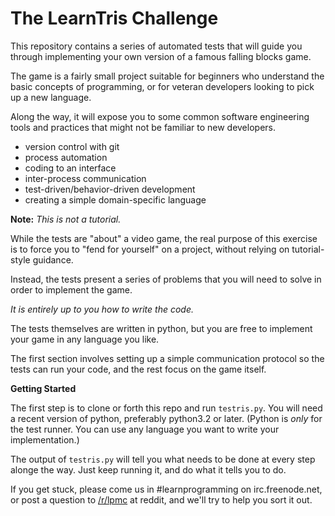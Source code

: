 The LearnTris Challenge
=======================

This repository contains a series of automated tests that
will guide you through implementing your own version of
a famous falling blocks game.

The game is a fairly small project suitable for beginners
who understand the basic concepts of programming, or for
veteran developers looking to pick up a new language.

Along the way, it will expose you to some common software
engineering tools and practices that might not be familiar
to new developers.

 * version control with git
 * process automation
 * coding to an interface
 * inter-process communication
 * test-driven/behavior-driven development
 * creating a simple domain-specific language

**Note:** *This is not a tutorial.*

While the tests are "about" a video game, the real purpose 
of this exercise is to force you to "fend for yourself" on
a project, without relying on tutorial-style guidance.

Instead, the tests present a series of problems that you
will need to solve in order to implement the game.

*It is entirely up to you how to write the code.*

The tests themselves are written in python, but you are free
to implement your game in any language you like.

The first section involves setting up a simple communication
protocol so the tests can run your code, and the rest focus
on the game itself.

**Getting Started**

The first step is to clone or forth this repo and run `testris.py`.
You will need a recent version of python, preferably python3.2 or later.
(Python is *only* for the test runner. You can use any language you want to
write your implementation.)

The output of `testris.py` will tell you what needs to be done at every
step alonge the way. Just keep running it, and do what it tells you to do.

If you get stuck, please come us in #learnprogramming on irc.freenode.net, or
post a question to [/r/lpmc](http://reddit.comr/r/lpmc/) at reddit, and we'll
try to help you sort it out.

